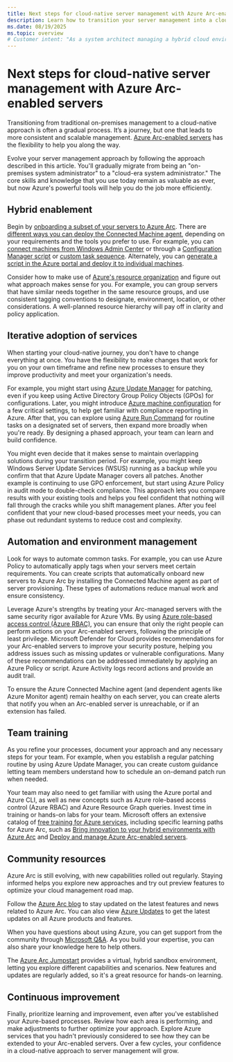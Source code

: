 ```yaml
---
title: Next steps for cloud-native server management with Azure Arc-enabled servers
description: Learn how to transition your server management into a cloud-native model using Azure Arc-enabled servers. 
ms.date: 08/19/2025
ms.topic: overview
# Customer intent: "As a system architect managing a hybrid cloud environment, I want to understand how start moving from traditional on-premises management to a cloud-native model by using the management capabilities of Azure Arc-enabled servers."
---
```


# Next steps for cloud-native server management with Azure Arc-enabled servers

Transitioning from traditional on-premises management to a cloud-native approach is often a gradual process. It’s a journey, but one that leads to more consistent and scalable management. [Azure Arc-enabled servers](../overview.md) has the flexibility to help you along the way.

Evolve your server management approach by following the approach described in this article. You'll gradually migrate from being an "on-premises system administrator" to a "cloud-era system administrator." The core skills and knowledge that you use today remain as valuable as ever, but now Azure's powerful tools will help you do the job more efficiently.

## Hybrid enablement

Begin by [onboarding a subset of your servers to Azure Arc](../plan-at-scale-deployment.md). There are [different ways you can deploy the Connected Machine agent](../deployment-options.md), depending on your requirements and the tools you prefer to use. For example, you can [connect machines from Windows Admin Center](../onboard-windows-admin-center.md) or through a [Configuration Manager script](../onboard-configuration-manager-powershell.md) or [custom task sequence](../onboard-configuration-manager-custom-task.md). Alternately, you can [generate a script in the Azure portal and deploy it to individual machines](../onboard-portal.md).

Consider how to make use of [Azure's resource organization](inventory-resource.md) and figure out what approach makes sense for you. For example, you can group servers that have similar needs together in the same resource groups, and use consistent tagging conventions to designate, environment, location, or other considerations. A well-planned resource hierarchy will pay off in clarity and policy application.

## Iterative adoption of services

When starting your cloud-native journey, you don't have to change everything at once. You have the flexibility to make changes that work for you on your own timeframe and refine new processes to ensure they improve productivity and meet your organization's needs.

For example, you might start using [Azure Update Manager](/azure/update-manager/overview) for patching, even if you keep using Active Directory Group Policy Objects (GPOs) for configurations. Later, you might introduce [Azure machine configuration](/azure/governance/machine-configuration/) for a few critical settings, to help get familiar with compliance reporting in Azure. After that, you can explore using [Azure Run Command](/azure/virtual-machines/run-command-overview) for routine tasks on a designated set of servers, then expand more broadly when you're ready. By designing a phased approach, your team can learn and build confidence.

You might even decide that it makes sense to maintain overlapping solutions during your transition period. For example, you might keep Windows Server Update Services (WSUS) running as a backup while you confirm that that Azure Update Manager covers all patches. Another example is continuing to use GPO enforcement, but start using Azure Policy in audit mode to double-check compliance. This approach lets you compare results with your existing tools and helps you feel confident that nothing will fall through the cracks while you shift management planes. After you feel confident that your new cloud-based processes meet your needs, you can phase out redundant systems to reduce cost and complexity.

## Automation and environment management

Look for ways to automate common tasks. For example, you can use Azure Policy to automatically apply tags when your servers meet certain requirements. You can create scripts that automatically onboard new servers to Azure Arc by installing the Connected Machine agent as part of server provisioning. These types of automations reduce manual work and ensure consistency.

Leverage Azure's strengths by treating your Arc-managed servers with the same security rigor available for Azure VMs. By using [Azure role-based access control (Azure RBAC)](/azure/role-based-access-control/built-in-roles), you can ensure that only the right people can perform actions on your Arc-enabled servers, following the principle of least privilege. Microsoft Defender for Cloud provides recommendations for your Arc-enabled servers to improve your security posture, helping you address issues such as missing updates or vulnerable configurations. Many of these recommendations can be addressed immediately by applying an Azure Policy or script. Azure Activity logs record actions and provide an audit trail.

To ensure the Azure Connected Machine agent (and dependent agents like Azure Monitor agent) remain healthy on each server, you can create alerts that notify you when an Arc-enabled server is unreachable, or if an extension has failed.

## Team training

As you refine your processes, document your approach and any necessary steps for your team. For example, when you establish a regular patching routine by using Azure Update Manager, you can create custom guidance letting team members understand how to schedule an on-demand patch run when needed.

Your team may also need to get familiar with using the Azure portal and Azure CLI, as well as new concepts such as Azure role-based access control (Azure RBAC) and Azure Resource Graph queries. Invest time in training or hands-on labs for your team. Microsoft offers an extensive catalog of [free training for Azure services](/training/azure/), including specific learning paths for Azure Arc, such as [Bring innovation to your hybrid environments with Azure Arc](/training/paths/manage-hybrid-infrastructure-with-azure-arc/) and [Deploy and manage Azure Arc-enabled servers](/training/paths/deploy-manage-azure-arc-enabled-servers/).

## Community resources

Azure Arc is still evolving, with new capabilities rolled out regularly. Staying informed helps you explore new approaches and try out preview features to optimize your cloud management road map.

Follow the [Azure Arc blog](https://techcommunity.microsoft.com/category/azure/blog/azurearcblog) to stay updated on the latest features and news related to Azure Arc. You can also view [Azure Updates](https://azure.microsoft.com/updates/) to get the latest updates on all Azure products and features.

When you have questions about using Azure, you can get support from the community through [Microsoft Q&A](/answers/tags/146/azure-arc). As you build your expertise, you can also share your knowledge here to help others.

The [Azure Arc Jumpstart](https://azurearcjumpstart.io/) provides a virtual, hybrid sandbox environment, letting you explore different capabilities and scenarios. New features and updates are regularly added, so it's a great resource for hands-on learning.

## Continuous improvement

Finally, prioritize learning and improvement, even after you've established your Azure-based processes. Review how each area is performing, and make adjustments to further optimize your approach. Explore Azure services that you hadn't previously considered to see how they can be extended to your Arc-enabled servers. Over a few cycles, your confidence in a cloud-native approach to server management will grow.
